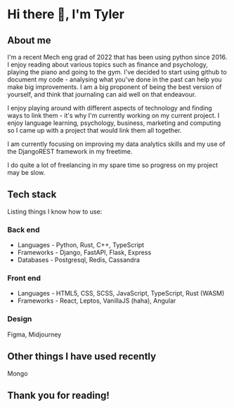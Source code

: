 # Hi there 👋, I'm Tyler

## About me
I'm a recent Mech eng grad of 2022 that has been using python since 2016. I enjoy reading about various topics such as finance and psychology, playing the piano and going to the gym. I've decided to start using github to document my code - analysing what you've done in the past can help you make big improvements. I am a big proponent of being the best version of yourself, and think that journaling can aid well on that endeavour.

I enjoy playing around with different aspects of technology and finding ways to link them - it's why I'm currently working on my current project. I enjoy language learning, psychology, business, marketing and computing so I came up with a project that would link them all together.

I am currently focusing on improving my data analytics skills and my use of the DjangoREST framework in my freetime.

I do quite a lot of freelancing in my spare time so progress on my project may be slow.

## Tech stack
Listing things I know how to use:

### Back end
* Languages - Python, Rust, C++, TypeScript
* Frameworks - Django, FastAPI, Flask, Express
* Databases - Postgresql, Redis, Cassandra

### Front end
* Languages - HTML5, CSS, SCSS, JavaScript, TypeScript, Rust (WASM)
* Frameworks - React, Leptos, VanillaJS (haha), Angular

### Design
Figma, Midjourney

## Other things I have used recently
Mongo

## Thank you for reading!
